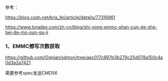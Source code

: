 参考：

<https://blog.csdn.net/kris_fei/article/details/77316961>

https://www.toradex.com/zh-cn/blog/shi-yong-emmc-shan-cun-de-she-bei-de-mo-sun-gu-ji



### 1、EMMC擦写次数获取

https://github.com/Ognian/sdmon/tree/aac017c897b3b279c25d078a150c4a0d3a2a7421

需要参考spec发送CMD56

